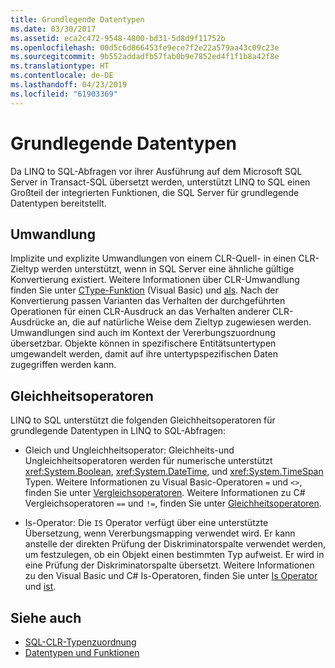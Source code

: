 ```yaml
---
title: Grundlegende Datentypen
ms.date: 03/30/2017
ms.assetid: eca2c472-9548-4800-bd31-5d8d9f11752b
ms.openlocfilehash: 00d5c6d866453fe9ece7f2e22a579aa43c09c23e
ms.sourcegitcommit: 9b552addadfb57fab0b9e7852ed4f1f1b8a42f8e
ms.translationtype: HT
ms.contentlocale: de-DE
ms.lasthandoff: 04/23/2019
ms.locfileid: "61903369"
---
```

# <a name="basic-data-types"></a>Grundlegende Datentypen
Da LINQ to SQL-Abfragen vor ihrer Ausführung auf dem Microsoft SQL Server in Transact-SQL übersetzt werden, unterstützt LINQ to SQL einen Großteil der integrierten Funktionen, die SQL Server für grundlegende Datentypen bereitstellt.  
  
## <a name="casting"></a>Umwandlung  
 Implizite und explizite Umwandlungen von einem CLR-Quell- in einen CLR-Zieltyp werden unterstützt, wenn in SQL Server eine ähnliche gültige Konvertierung existiert. Weitere Informationen über CLR-Umwandlung finden Sie unter [CType-Funktion](~/docs/visual-basic/language-reference/functions/ctype-function.md) (Visual Basic) und [als](~/docs/csharp/language-reference/keywords/as.md). Nach der Konvertierung passen Varianten das Verhalten der durchgeführten Operationen für einen CLR-Ausdruck an das Verhalten anderer CLR-Ausdrücke an, die auf natürliche Weise dem Zieltyp zugewiesen werden. Umwandlungen sind auch im Kontext der Vererbungszuordnung übersetzbar. Objekte können in spezifischere Entitätsuntertypen umgewandelt werden, damit auf ihre untertypspezifischen Daten zugegriffen werden kann.  
  
## <a name="equality-operators"></a>Gleichheitsoperatoren  
 LINQ to SQL unterstützt die folgenden Gleichheitsoperatoren für grundlegende Datentypen in LINQ to SQL-Abfragen:  
  
- Gleich und Ungleichheitsoperator: Gleichheits-und Ungleichheitsoperatoren werden für numerische unterstützt <xref:System.Boolean>, <xref:System.DateTime>, und <xref:System.TimeSpan> Typen. Weitere Informationen zu Visual Basic-Operatoren `=` und `<>`, finden Sie unter [Vergleichsoperatoren](~/docs/visual-basic/language-reference/operators/comparison-operators.md). Weitere Informationen zu C# Vergleichsoperatoren `==` und `!=`, finden Sie unter [Gleichheitsoperatoren](~/docs/csharp/language-reference/operators/equality-operators.md).
  
- Is-Operator: Die `IS` Operator verfügt über eine unterstützte Übersetzung, wenn Vererbungsmapping verwendet wird. Er kann anstelle der direkten Prüfung der Diskriminatorspalte verwendet werden, um festzulegen, ob ein Objekt einen bestimmten Typ aufweist. Er wird in eine Prüfung der Diskriminatorspalte übersetzt. Weitere Informationen zu den Visual Basic und C# Is-Operatoren, finden Sie unter [Is Operator](~/docs/visual-basic/language-reference/operators/is-operator.md) und [ist](~/docs/csharp/language-reference/keywords/is.md).  
  
## <a name="see-also"></a>Siehe auch

- [SQL-CLR-Typenzuordnung](../../../../../../docs/framework/data/adonet/sql/linq/sql-clr-type-mapping.md)
- [Datentypen und Funktionen](../../../../../../docs/framework/data/adonet/sql/linq/data-types-and-functions.md)
